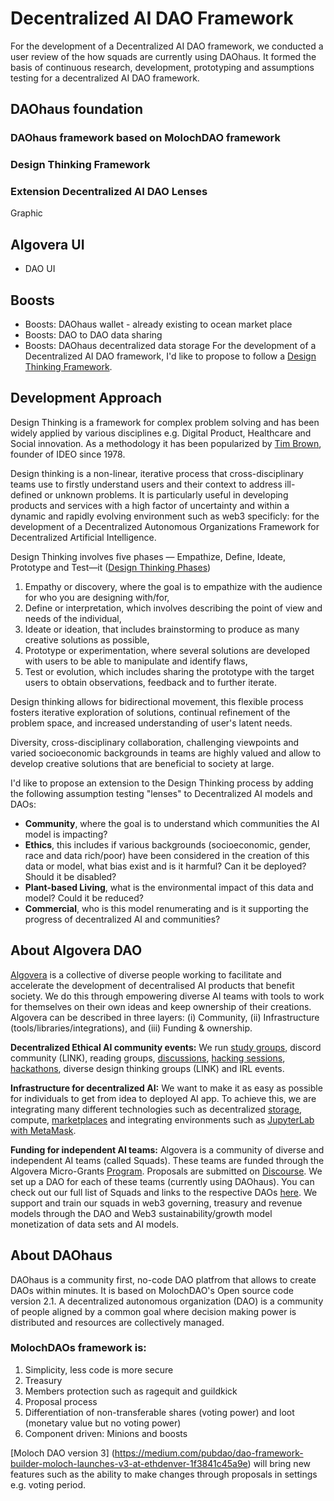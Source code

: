 # Decentralized AI DAO Framework
For the development of a Decentralized AI DAO framework, we conducted a user review of the how squads are currently using DAOhaus.
It formed the basis of continuous research, development, prototyping and assumptions testing for a decentralized AI DAO framework.

## DAOhaus foundation
### DAOhaus framework based on MolochDAO framework
### Design Thinking Framework 
### Extension Decentralized AI DAO Lenses
Graphic

## Algovera UI
- DAO UI 

## Boosts
- Boosts: DAOhaus wallet - already existing to ocean market place 
- Boosts: DAO to DAO data sharing 
- Boosts: DAOhaus decentralized data storage
For the development of a Decentralized AI DAO framework, I'd like to propose to follow a [Design Thinking Framework](https://web.stanford.edu/~mshanks/MichaelShanks/files/509554.pdf).



## Development Approach
Design Thinking is a framework for complex problem solving and has been widely applied by various disciplines e.g. Digital Product, Healthcare and Social innovation. As a methodology it has been popularized by [Tim Brown](https://designthinking.ideo.com/), founder of IDEO since 1978.
 
Design thinking is a non-linear, iterative process that cross-disciplinary teams use to firstly understand users and their context to address ill-defined or unknown problems. It is  particularly useful in developing products and services with a high factor of uncertainty and within a dynamic and rapidly evolving environment such as web3 specificly: for the development of a Decentralized Autonomous Organizations Framework for Decentralized Artificial Intelligence.

Design Thinking involves five phases — Empathize, Define, Ideate, Prototype and Test—it ([Design Thinking Phases](https://www.interaction-design.org/literature/topics/design-thinking))
1. Empathy or discovery, where the goal is to empathize with the audience for who you are designing with/for, 
2. Define or interpretation, which involves describing the point of view and needs of the individual, 
3. Ideate or ideation, that includes brainstorming to produce as many creative solutions as possible,
4. Prototype or experimentation, where several solutions are developed with users to be able to manipulate and identify flaws,
5. Test or evolution, which includes sharing the prototype with the target users to obtain observations, feedback and to further iterate.

Design thinking allows for bidirectional movement, this flexible process fosters iterative exploration of solutions, continual refinement of the problem space, and increased understanding of user's latent needs. 

Diversity, cross-disciplinary collaboration, challenging viewpoints and varied socioeconomic backgrounds in teams are highly valued and allow to develop creative solutions that are beneficial to society at large. 

I'd like to propose an extension to the Design Thinking process by adding the following assumption testing "lenses" to Decentralized AI models and DAOs:
- **Community**, where the goal is to understand which communities the AI model is impacting? 
- **Ethics**, this includes if various backgrounds (socioeconomic, gender, race and data rich/poor) have been considered in the creation of this data or model, what bias exist and is it harmful? Can it be deployed? Should it be disabled?
- **Plant-based Living**, what is the environmental impact of this data and model? Could it be reduced?
- **Commercial**, who is this model renumerating and is it supporting the progress of decentralized AI and communities?


## About Algovera DAO

[Algovera](https://www.algovera.ai/) is a collective of diverse people working to facilitate and accelerate the development of decentralised AI products that benefit society. We do this through empowering diverse AI teams with tools to work for themselves on their own ideas and keep ownership of their creations. Algovera can be described in three layers: (i) Community, (ii) Infrastructure (tools/libraries/integrations), and (iii) Funding & ownership.

**Decentralized Ethical AI community events:** We run [study groups](https://docs.algovera.ai/blog/2022/05/09/Algovera%20Private%20AI%20Study%20Group), discord community (LINK), reading groups, [discussions](https://www.youtube.com/watch?v=iwf3muttuqQ&t=1699s), [hacking sessions](https://www.youtube.com/watch?v=AThhcQrjRQk&list=PLgIrgqrkZC93qCxZFx_kWzk2vFdvgJjJI), [hackathons](https://mirror.xyz/0x8b2622EEA6ca1cD84423a63DD551bAC913BAc932/Lk1S-PD3eEfxttwYFrD4yOZNmidZJzMY1kQpYEewv7Q), diverse design thinking groups (LINK) and IRL events.

**Infrastructure for decentralized AI:** We want to make it as easy as possible for individuals to get from idea to deployed AI app. To achieve this, we are integrating many different technologies such as decentralized [storage](https://github.com/filecoin-project/devgrants/issues/517), compute, [marketplaces](https://port.oceanprotocol.com/t/algovera-a-decentralized-hub-for-data-scientists-in-web3-round-17/1828) and integrating environments such as [JupyterLab with MetaMask](https://www.youtube.com/watch?v=sjBYOxeHzG4).

**Funding for independent AI teams:** Algovera is a community of diverse and independent AI teams (called Squads). These teams are funded through the Algovera Micro-Grants [Program](https://docs.algovera.ai/blog/2021/12/23/Introducing%20Algovera%20AI%20x%20Web3%20Grants). Proposals are submitted on [Discourse](https://forum.algovera.ai/). We set up a DAO for each of these teams (currently using DAOhaus). You can check out our full list of Squads and links to the respective DAOs [here](https://algovera.notion.site/Squads-194768658a044302a0cdc24d5d758b9d). We support and train our squads in web3 governing, treasury and revenue models through the DAO and Web3 sustainability/growth model monetization of data sets and AI models.


## About DAOhaus
DAOhaus is a community first, no-code DAO platfrom that allows to create DAOs within minutes. It is based on MolochDAO's Open source code version 2.1.
A decentralized autonomous organization (DAO) is a community of people aligned by a common goal where decision making power is distributed and resources are collectively managed. 

### MolochDAOs framework is:
1. Simplicity, less code is more secure
2. Treasury
3. Members protection such as ragequit and guildkick
4. Proposal process
5. Differentiation of non-transferable shares (voting power) and loot (monetary value but no voting power)
6. Component driven: Minions and boosts

[Moloch DAO version 3] (https://medium.com/pubdao/dao-framework-builder-moloch-launches-v3-at-ethdenver-1f3841c45a9e) will bring new features such as the ability to make changes through proposals in settings e.g. voting period. 
